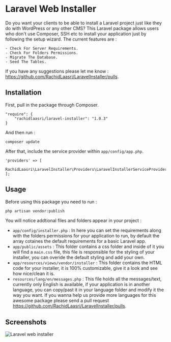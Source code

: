 # Laravel Web Installer
Do you want your clients to be able to install a Laravel project just like they do with WordPress or any other CMS?
This Laravel package allows users who don't use Composer, SSH etc to install your application just by following the setup wizard.
The current features are : 

	- Check For Server Requirements.
	- Check For Folders Permissions.
	- Migrate The Database.
	- Seed The Tables.

If you have any suggestions please let me know : https://github.com/RachidLaasri/LaravelInstaller/pulls.

## Installation

First, pull in the package through Composer.

```
"require": {
    "rachidlaasri/laravel-installer": "1.0.3"
}
```

And then run :

```
composer update
```

After that, include the service provider within `app/config/app.php`.

```
'providers' => [
    RachidLaasri\LaravelInstaller\Providers\LaravelInstallerServiceProvider::class,
];
```
## Usage

Before using this package you need to run :
```bash
php artisan vendor:publish
```

You will notice addtional files and folders appear in your project :
 
 - `app/config/installer.php` : In here you can set the requirements along with the folders permissions for your application to run, by default the array cotaines the default requirements for a basic Laravel app.
 - `app/public/assets` : This folder contains a css folder and inside of it you will find a `main.css` file, this file is responsible for the styling of your installer, you can overide the default styling and add your own. 
 - `app/resources/views/vendor/installer` : This folder contains the HTML code for your installer, it is 100% customizable, give it a look and see how nice/clean it is.
 - `resources/lang/en/messages.php` : This file holds all the messages/text, currently only English is available, if your application is in another language, you can copy/past it in your language folder and modify it the way you want. If you wanna help us provide more languages for this awesome package please send a pull request https://github.com/RachidLaasri/LaravelInstaller/pulls.

 ## Screenshots
 
![Laravel web installer](http://i.imgur.com/rqueFgj.png)


